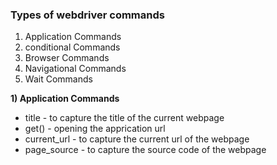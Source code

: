 ### Types of webdriver commands
1) Application Commands
2) conditional Commands
3) Browser Commands
4) Navigational Commands
5) Wait Commands

**1) Application Commands**
* title - to capture the title of the current webpage
* get() - opening the apprication url
* current_url - to capture the current url of the webpage
* page_source - to capture the source code of the webpage
  
